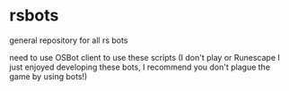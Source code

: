 # rsbots
general repository for all rs bots 

need to use OSBot client to use these scripts
(I don't play or Runescape I just enjoyed developing these bots, I recommend you don't plague the game by using bots!)
